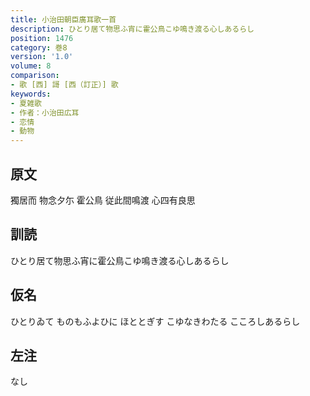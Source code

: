 ```yaml
---
title: 小治田朝臣廣耳歌一首
description: ひとり居て物思ふ宵に霍公鳥こゆ鳴き渡る心しあるらし
position: 1476
category: 巻8
version: '1.0'
volume: 8
comparison:
- 歌 [西] 謌 [西（訂正）] 歌
keywords:
- 夏雑歌
- 作者：小治田広耳
- 恋情
- 動物
---
```


## 原文

獨居而 物念夕尓 霍公鳥 従此間鳴渡 心四有良思

## 訓読

ひとり居て物思ふ宵に霍公鳥こゆ鳴き渡る心しあるらし

## 仮名

ひとりゐて ものもふよひに ほととぎす こゆなきわたる こころしあるらし

## 左注

なし
